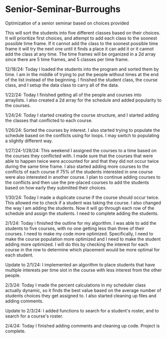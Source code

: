 # Senior-Seminar-Burroughs
Optimization of a senior seminar based on choices provided

This will sort the students into five different classes based on their choices. It will prioritize first choices, and attempt to add each class to the soonest possible time frame. If it cannot add the class to the soonest possible time frame it will try the next one until it finds a place it can add it or it cannot add the class at any time. The time frames will be organized in a 2d array since there are 5 time frames, and 5 classes per time frame.


12/18/24:
Today I loaded the students into the program and sorted them by time. I am in the middle of trying to put the people without times at the end of the list instead of the beginning. I finished the student class, the course class, and I setup the data class to carry all of the data. 

1/22/24:
Today I finished getting all of the people and courses into arraylists. I also created a 2d array for the schedule and added popularity to the courses.

1/24/24: 
Today I started creating the course structure, and I started adding the classes that conflicted to each course. 

1/26/24:
Sorted the courses by interest. I also started trying to populate the schedule based on the conflicts using for loops. I may switch to populating a slightly different way. 

1/27/24-1/28/24:
This weekend I assigned the courses to a time based on the courses they conflicted with. I made sure that the courses that were able to happen twice were accounted for and that they did not occur twice during the same time frame. I also started adding more courses to the conflicts of each course if 75% of the students interested in one course were also interested in another course. I plan to continue adding courses to the conflicts and then use the pre-placed courses to add the students based on how early they submitted their choices. 

1/30/24:
Today I made a duplicate course if the course should occur twice. This allowed me to check if a student was taking the course. I also changed the way I am adding the students. Now it will go through each row of the schedule and assign the students. I need to complete adding the students. 

2/1/24:
Today i finished the outline for my algorithm. I was able to add the students to five courses, with no one getting less than three of their courses. I need to make my code more optimized. Specifically, I need to make the course population more optimized and I need to make the student adding more optimized. I will do this by checking the interest for each course in the row to determine which placement would be more optimal for each student.

Update to 2/1/24:
I implemented an algorithm to place students that have multiple interests per time slot in the course with less interest from the other people. 

2/3/24:
Today I made the percent calculations in my scheduler class actually dynamic, so it finds the best value based on the average number of students choices they get assigned to. I also started cleaning up files and adding comments. 

Update to 2/3/24:
I added functions to search for a student's roster, and to search for a course's roster.

2/4/24:
Today I finished adding comments and cleaning up code. Project is complete. 